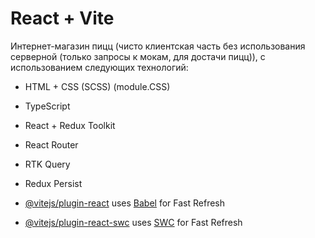 # React + Vite

Интернет-магазин пицц (чисто клиентская часть без использования серверной (только запросы к мокам, для достачи пицц)), с использованием следующих технологий:

- HTML + CSS (SCSS) (module.CSS)
- TypeScript
- React + Redux Toolkit
- React Router
- RTK Query
- Redux Persist

- [@vitejs/plugin-react](https://github.com/vitejs/vite-plugin-react/blob/main/packages/plugin-react/README.md) uses [Babel](https://babeljs.io/) for Fast Refresh
- [@vitejs/plugin-react-swc](https://github.com/vitejs/vite-plugin-react-swc) uses [SWC](https://swc.rs/) for Fast Refresh
